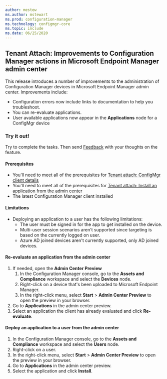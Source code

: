 ```yaml
---
author: mestew
ms.author: mstewart
ms.prod: configuration-manager
ms.technology: configmgr-core
ms.topic: include
ms.date: 06/25/2020
---
```


## <a name="bkmk_apps"></a> Tenant Attach: Improvements to Configuration Manager actions in Microsoft Endpoint Manager admin center
<!--7518897-->

This release introduces a number of improvements to the administration of Configuration Manager devices in Microsoft Endpoint Manager admin center. Improvements include:

- Configuration errors now include links to documentation to help you troubleshoot.
- You can re-evaluate applications.
- User available applications now appear in the **Applications** node for a ConfigMgr device

### Try it out!

Try to complete the tasks. Then send [Feedback](../../technical-preview-2003.md#bkmk_feedback) with your thoughts on the feature.

#### Prerequisites

- You'll need to meet all of the prerequisites for [Tenant attach: ConfigMgr client details](../../technical-preview-2004.md#bkmk_mem)
- You'll need to meet all of the prerequisites for [Tenant attach: Install an application from the admin center](../../technical-preview-2005.md#bkmk_apps)
- The latest Configuration Manager client installed

#### Limitations

- Deploying an application to a user has the following limitations:
   - The user must be signed in for the app to get installed on the device.
   - Multi-user session scenarios aren't supported since targeting is based on the currently logged on user.
   - Azure AD joined devices aren't currently supported, only AD joined devices.

#### Re-evaluate an application from the admin center

1. If needed, open the **Admin Center Preview**
   1. In the Configuration Manager console, go to the **Assets and Compliance** workspace and select the **Devices** node.
   1. Right-click on a device that's been uploaded to Microsoft Endpoint Manager.
   1. In the right-click menu, select **Start** > **Admin Center Preview** to open the preview in your browser.
1. Go to **Applications** in the admin center preview.
1. Select an application the client has already evaluated and click **Re-evaluate**.

#### Deploy an application to a user from the admin center

1. In the Configuration Manager console, go to the **Assets and Compliance** workspace and select the **Users** node.
1. Right-click on a user.
1. In the right-click menu, select **Start** > **Admin Center Preview** to open the preview in your browser.
1. Go to **Applications** in the admin center preview.
1. Select the application and click **Install**.
